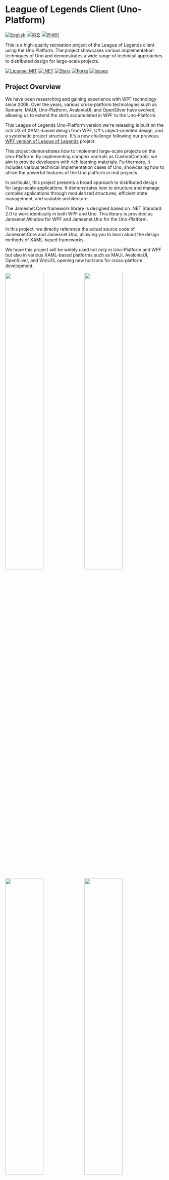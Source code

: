 # League of Legends Client (Uno-Platform)

[![English](https://img.shields.io/badge/docs-English-blue.svg)](README.md) [![中文](https://img.shields.io/badge/docs-中文-red.svg)](README.zh-CN.md) [![한국어](https://img.shields.io/badge/docs-한국어-green.svg)](README.ko.md)

This is a high-quality recreation project of the League of Legends client using the Uno Platform. The project showcases various implementation techniques of Uno and demonstrates a wide range of technical approaches to distributed design for large-scale projects.

[![License: MIT](https://img.shields.io/badge/License-MIT-yellow.svg)](https://opensource.org/licenses/MIT)
[![.NET](https://img.shields.io/badge/.NET-8.0-blue.svg)](https://dotnet.microsoft.com/download)
[![Stars](https://img.shields.io/github/stars/jamesnetgroup/leagueoflegends-uno.svg)](https://github.com/jamesnetgroup/leagueoflegends-uno/stargazers)
[![Forks](https://img.shields.io/github/forks/jamesnetgroup/leagueoflegends-uno.svg)](https://github.com/jamesnetgroup/leagueoflegends-uno/network/members)
[![Issues](https://img.shields.io/github/issues/jamesnetgroup/leagueoflegends-uno.svg)](https://github.com/jamesnetgroup/leagueoflegends-uno/issues)

## Project Overview

We have been researching and gaining experience with WPF technology since 2008. Over the years, various cross-platform technologies such as Xamarin, MAUI, Uno-Platform, AvaloniaUI, and OpenSilver have evolved, allowing us to extend the skills accumulated in WPF to the Uno-Platform.

This League of Legends Uno-Platform version we're releasing is built on the rich UX of XAML-based design from WPF, C#'s object-oriented design, and a systematic project structure. It's a new challenge following our previous [WPF version of League of Legends](https://github.com/jamesnetgorup/leagueoflegends-wpf) project.

This project demonstrates how to implement large-scale projects on the Uno-Platform. By implementing complex controls as CustomControls, we aim to provide developers with rich learning materials. Furthermore, it includes various technical implementation cases of Uno, showcasing how to utilize the powerful features of the Uno platform in real projects.

In particular, this project presents a broad approach to distributed design for large-scale applications. It demonstrates how to structure and manage complex applications through modularized structures, efficient state management, and scalable architecture.

The Jamesnet.Core framework library is designed based on .NET Standard 2.0 to work identically in both WPF and Uno. This library is provided as Jamesnet.Window for WPF and Jamesnet.Uno for the Uno-Platform.

In this project, we directly reference the actual source code of Jamesnet.Core and Jamesnet.Uno, allowing you to learn about the design methods of XAML-based frameworks.

We hope this project will be widely used not only in Uno-Platform and WPF but also in various XAML-based platforms such as MAUI, AvaloniaUI, OpenSilver, and WinUI3, opening new horizons for cross-platform development.

<img src="https://github.com/user-attachments/assets/3bc0d881-577e-4aa2-8802-698169d701a5" width="49%"/>
<img src="https://github.com/user-attachments/assets/d3b13869-d0f8-457d-90d9-5a637c500b4a" width="49%"/>
<img src="https://github.com/user-attachments/assets/45920f83-41b9-4924-8e92-86123d15a2a4" width="49%"/>
<img src="https://github.com/user-attachments/assets/4e41c4af-1a98-48b0-9c44-05ac48f0430e" width="49%"/>
<img src="https://github.com/user-attachments/assets/78415f9d-732c-4940-881c-beed7a6e9620" width="49%"/>
<img src="https://github.com/user-attachments/assets/b376f4ed-4ffd-4528-b1cc-6b0483f442e1" width="49%"/>
<img src="https://github.com/user-attachments/assets/3bc0d881-577e-4aa2-8802-698169d701a5" width="49%"/>
<img src="https://github.com/user-attachments/assets/0cedb504-2f27-43b8-87ed-34e85f1d7b83" width="49%"/>
<img src="https://github.com/user-attachments/assets/f5e80933-9d18-47c1-81c6-eb55a680972a" width="49%"/>
<img src="https://github.com/user-attachments/assets/d8aa51d5-c6e1-4a9a-95f8-e20a7c6f9f91" width="49%"/>
<img src="https://github.com/user-attachments/assets/c2cc6c22-8345-4333-83a2-61ab08883652" width="49%"/>
<img src="https://github.com/user-attachments/assets/fd6aa0ca-14c1-4446-b6cb-2617bc15b373" width="49%"/>
<img src="https://github.com/user-attachments/assets/be84fe63-4fb5-4a6c-a537-9907b88e648b" width="49%"/>
<img src="https://github.com/user-attachments/assets/24db2d8b-b839-42b2-be8a-2fc6266dad77" width="49%"/>
<img src="https://github.com/user-attachments/assets/642ccf0d-f2df-4adc-bb87-b1246cbda0b7" width="49%"/>
<img src="https://github.com/user-attachments/assets/bece2bfd-1bb9-436e-b928-929d3706398c" width="49%"/>

## Supported Platforms

This project supports the following platforms:

- **Desktop**: Run as a native application on Windows, macOS, and Linux
- **Blazor WebAssembly**: Run in web browsers using WebAssembly technology (currently under development)

Note: This application is primarily developed for desktop environments. Blazor support is not yet complete and will be provided in future updates. Please refer to the roadmap below for more details.

## How to Run

When you clone this repository, it's set up for the .NET 8.0 desktop environment by default. You can build and run it immediately using Visual Studio 2022 or JetBrains Rider on Windows, macOS, or Linux.

While this application is based on the Uno-Platform, it's primarily designed for desktop environments. You can create a single program that works on Windows, macOS, and Linux from a single source code.

### Desktop Configuration:

The project file is configured as follows. You can adjust the .NET version as needed.

```xml
<Project Sdk="Uno.Sdk">
  <PropertyGroup>
    <TargetFrameworks>net8.0-desktop</TargetFrameworks>
  </PropertyGroup>
</Project>
```

'net8.0-desktop' is based on the Skia library and supports Windows, macOS, and Linux.

### Blazor WebAssembly Configuration:

> Note: Blazor support is currently under development. Blazor support and web hosting features will be added in future updates.

```xml
<Project Sdk="Uno.Sdk">
  <PropertyGroup>
    <TargetFrameworks>net8.0-browserwasm;</TargetFrameworks>
  </PropertyGroup>
</Project>
```

We welcome contributions from those interested in Blazor support!

## Contributing to the Project

Your contributions are welcome! Feel free to submit Pull Requests.

## License

This project is licensed under the MIT License. See the [LICENSE](LICENSE) file for details.

## Development Roadmap
Here are the items that need development in the future. Anyone can participate in these tasks and become a contributor. We look forward to your opinions and participation!

- [ ] Apply GradientBrush to Foreground (Reference: https://platform.uno/docs/articles/features/shapes-and-brushes.html)
- [ ] Change TextBox CaretBrush color
- [ ] Improve TextBox CustomControl
- [ ] Enhance ScrollViewer CustomControl
- [ ] Resolve view coordinate update issue when changing main window position during view dependency injection
- [ ] Improve DependencyProperty Callback handling timing before OnApplyTemplate
- [ ] Add multi-language support
- [ ] Implement multi-theme support
- [ ] Improve compatibility for Blazor support
- [ ] Integrate cross-platform frameworks such as WPF/Uno, AvaloniaUI, OpenSilver (utilizing Jamesnet.Core)
